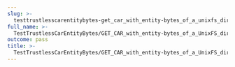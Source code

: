 ```yaml
---
slug: >-
  testtrustlesscarentitybytes-get_car_with_entity-bytes_of_a_unixfs_directory_(format=car)-header_content-type
full_name: >-
  TestTrustlessCarEntityBytes/GET_CAR_with_entity-bytes_of_a_UnixFS_directory_(format=car)/Header_Content-Type
outcome: pass
title: >-
  TestTrustlessCarEntityBytes/GET_CAR_with_entity-bytes_of_a_UnixFS_directory_(format=car)/Header_Content-Type
---
```


